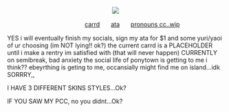 <p align="center">
  <img src="https://media1.tenor.com/m/zUPU_IViIzkAAAAd/connorgifsoicanfindit-persona-5.gif"/>
</p>

ㅤㅤㅤㅤㅤㅤㅤㅤㅤㅤㅤㅤㅤㅤ[carrd](https://diirtywork.carrd.co)ㅤㅤ[ata](https://antikechi.atabook.org)ㅤㅤ[pronouns cc..wip]()

YES i will eventually finish my socials, sign my ata for $1 and some yuri/yaoi of ur choosing (im NOT lying!! ok?) the current carrd is a PLACEHOLDER until i make a rentry im satisfied with (that will never happen) CURRENTLY on semibreak, bad anxiety the social life of ponytown is getting to me i think?? ebeyrthing is geting to me, occansially might find me on island...idk SORRRY,,

I HAVE 3 DIFFERENT SKINS STYLES...Ok?

IF YOU SAW MY PCC, no you didnt...Ok?
